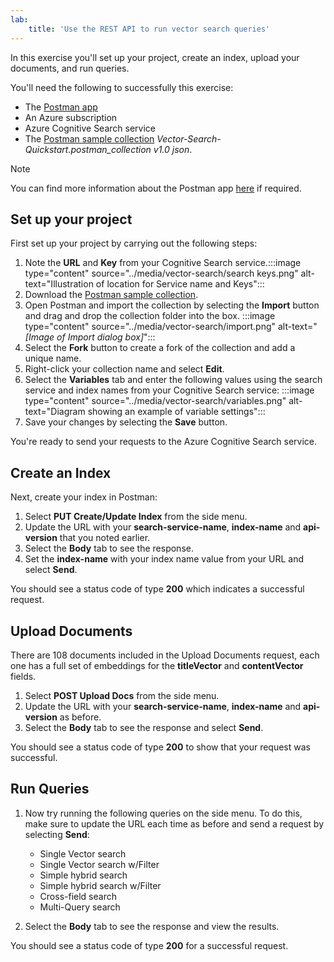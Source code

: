 ```yaml
---
lab:
    title: 'Use the REST API to run vector search queries'
---
```


In this exercise you'll set up your project, create an index, upload your documents, and run queries.

You'll need the following to successfully this exercise:

- The [Postman app](https://www.postman.com/downloads/)
- An Azure subscription
- Azure Cognitive Search service
- The [Postman sample collection](https://github.com/Azure/cognitive-search-vector-pr/tree/main/postman-collection) *Vector-Search-Quickstart.postman_collection v1.0 json*. 

> [!NOTE]
> You can find more information about the Postman app [here](https://learn.microsoft.com/en-us/azure/search/search-get-started-rest) if required.

## Set up your project

First set up your project by carrying out the following steps:

1. Note the **URL** and **Key** from your Cognitive Search service.:::image type="content" source="../media/vector-search/search keys.png" alt-text="Illustration of location for Service name and Keys":::
1. Download the [Postman sample collection](https://github.com/Azure/cognitive-search-vector-pr/tree/main/postman-collection). 
1. Open Postman and import the collection by selecting the **Import** button and drag and drop the collection folder into the box. :::image type="content" source="../media/vector-search/import.png" alt-text="*[Image of Import dialog box]*":::
1. Select the **Fork** button to create a fork of the collection and add a unique name.
1. Right-click your collection name and select **Edit**.
1. Select the **Variables** tab and enter the following values using the search service and index names from your Cognitive Search service:
:::image type="content" source="../media/vector-search/variables.png" alt-text="Diagram showing an example of variable settings":::
1. Save your changes by selecting the **Save** button.

You're ready to send your requests to the Azure Cognitive Search service.

## Create an Index

Next, create your index in Postman:

1. Select **PUT Create/Update Index** from the side menu.
1. Update the URL with your **search-service-name**, **index-name** and **api-version** that you noted earlier.
1. Select the **Body** tab to see the response.
1. Set the **index-name** with your index name value from your URL and select **Send**.

You should see a status code of type **200** which indicates a successful request.

## Upload Documents

There are 108 documents included in the Upload Documents request, each one has a full set of embeddings for the **titleVector** and **contentVector** fields.

1. Select **POST Upload Docs** from the side menu.
1. Update the URL with your **search-service-name**, **index-name** and **api-version** as before.
1. Select the **Body** tab to see the response and select **Send**.

You should see a status code of type **200** to show that your request was successful.

## Run Queries

1. Now try running the following queries on the side menu. To do this, make sure to update the URL each time as before and send a request by selecting **Send**:

    - Single Vector search
    - Single Vector search w/Filter
    - Simple hybrid search
    - Simple hybrid search w/Filter
    - Cross-field search
    - Multi-Query search

1. Select the **Body** tab to see the response and view the results.

You should see a status code of type **200** for a successful request.
